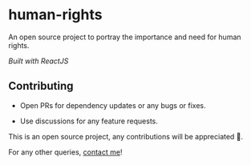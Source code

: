 # human-rights

An open source project to portray the importance and need for human rights.

_Built with ReactJS_

## Contributing

- Open PRs for dependency updates or any bugs or fixes.

- Use discussions for any feature requests.

This is an open source project, any contributions will be appreciated 🙂.

For any other queries, [contact me](mailto:sidrao2006@gmail.com)!